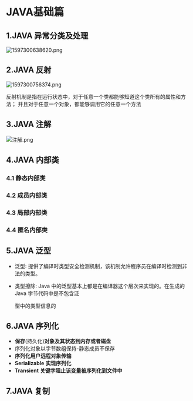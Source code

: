# JAVA基础篇

## 1.JAVA 异常分类及处理

![1597300638620.png](https://ae04.alicdn.com/kf/U5c207d4f74ca4149b36613aef2e523d6X.jpg)

## 2.JAVA 反射

![1597300756374.png](https://ae03.alicdn.com/kf/U37131c7a99774114a13e0e6803e0f86dJ.jpg)

反射机制是指在运行状态中，对于任意一个类都能够知道这个类所有的属性和方法； 并且对于任意一个对象，都能够调用它的任意一个方法

## 3.JAVA 注解

![注解.png](https://ae04.alicdn.com/kf/U4fcaae3e411b4ba8aef89ca3811c0d4fU.jpg)

## 4.JAVA 内部类

### 4.1 **静态内部类** 

### 4.2 成员内部类

### 4.3 局部内部类

### 4.4 匿名内部类

## 5.JAVA 泛型

- 泛型: 提供了编译时类型安全检测机制，该机制允许程序员在编译时检测到非法的类型。

- 类型擦除: Java 中的泛型基本上都是在编译器这个层次来实现的。在生成的 Java 字节代码中是不包含泛 

  型中的类型信息的

## 6.JAVA 序列化

- **保存**(持久化)**对象及其状态到内存或者磁盘** 
- 序列化对象以字节数组保持-静态成员不保存
- **序列化用户远程对象传输**
- **Serializable** **实现序列化**
- **Transient** **关键字阻止该变量被序列化到文件中**



## 7.JAVA 复制